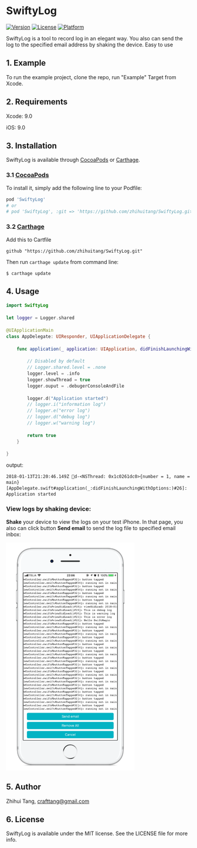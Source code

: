 # SwiftyLog

[![Version](https://img.shields.io/cocoapods/v/SwiftMagic.svg?style=flat)](http://cocoapods.org/pods/SwiftMagic)
[![License](https://img.shields.io/cocoapods/l/SwiftMagic.svg?style=flat)](http://cocoapods.org/pods/SwiftMagic)
[![Platform](https://img.shields.io/cocoapods/p/SwiftMagic.svg?style=flat)](http://cocoapods.org/pods/SwiftMagic)

SwiftyLog is a tool to record log in an elegant way. You also can send the log to the specified email address by shaking the device. Easy to use

## 1. Example

To run the example project, clone the repo, run "Example" Target from Xcode.

## 2. Requirements

Xcode: 9.0

iOS: 9.0

## 3. Installation

SwiftyLog is available through [CocoaPods](http://cocoapods.org) or [Carthage](https://github.com/Carthage/Carthage). 

### 3.1 [CocoaPods](https://guides.cocoapods.org/using/using-cocoapods.html)
To install it, simply add the following line to your Podfile:

```ruby
pod 'SwiftyLog'
# or
# pod 'SwiftyLog', :git => 'https://github.com/zhihuitang/SwiftyLog.git'
```

### 3.2 [Carthage](https://github.com/Carthage/Carthage)
Add this to Cartfile

```
github "https://github.com/zhihuitang/SwiftyLog.git"
```

Then run `carthage update` from command line:

```
$ carthage update
```


## 4. Usage

```swift
import SwiftyLog

let logger = Logger.shared

@UIApplicationMain
class AppDelegate: UIResponder, UIApplicationDelegate {

    func application(_ application: UIApplication, didFinishLaunchingWithOptions launchOptions: [UIApplicationLaunchOptionsKey: Any]?) -> Bool {
		
        // Disabled by default
        // Logger.shared.level = .none
        logger.level = .info
        logger.showThread = true
        logger.ouput = .debugerConsoleAndFile
        
        logger.d("Application started")
        // logger.i("information log")
        // logger.e("error log")
        // logger.d("debug log")
        // logger.w("warning log")

        return true
    }

}
```

output:
```
2018-01-13T21:20:46.149Z 💚d-<NSThread: 0x1c0261dc0>{number = 1, name = main}[AppDelegate.swift#application(_:didFinishLaunchingWithOptions:)#26]: Application started
```

### View logs by shaking device:

**Shake** your device to view the logs on your test iPhone. In that page, you also can click button **Send email** to send the log file to specified email inbox:

<img src="./res/logview.png" width="350">

## 5. Author

Zhihui Tang, crafttang@gmail.com

## 6. License

SwiftyLog is available under the MIT license. See the LICENSE file for more info.


